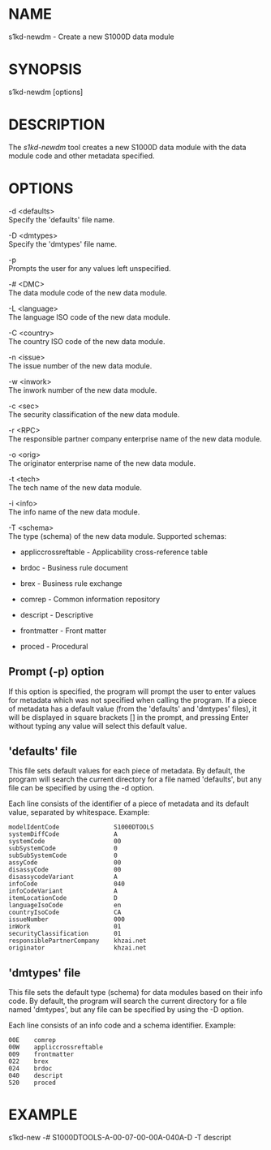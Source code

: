 NAME
====

s1kd-newdm - Create a new S1000D data module

SYNOPSIS
========

s1kd-newdm \[options\]

DESCRIPTION
===========

The *s1kd-newdm* tool creates a new S1000D data module with the data module code and other metadata specified.

OPTIONS
=======

-d &lt;defaults&gt;  
Specify the 'defaults' file name.

-D &lt;dmtypes&gt;  
Specify the 'dmtypes' file name.

-p  
Prompts the user for any values left unspecified.

-\# &lt;DMC&gt;  
The data module code of the new data module.

-L &lt;language&gt;  
The language ISO code of the new data module.

-C &lt;country&gt;  
The country ISO code of the new data module.

-n &lt;issue&gt;  
The issue number of the new data module.

-w &lt;inwork&gt;  
The inwork number of the new data module.

-c &lt;sec&gt;  
The security classification of the new data module.

-r &lt;RPC&gt;  
The responsible partner company enterprise name of the new data module.

-o &lt;orig&gt;  
The originator enterprise name of the new data module.

-t &lt;tech&gt;  
The tech name of the new data module.

-i &lt;info&gt;  
The info name of the new data module.

-T &lt;schema&gt;  
The type (schema) of the new data module. Supported schemas:

-   appliccrossreftable - Applicability cross-reference table

-   brdoc - Business rule document

-   brex - Business rule exchange

-   comrep - Common information repository

-   descript - Descriptive

-   frontmatter - Front matter

-   proced - Procedural

Prompt (-p) option
------------------

If this option is specified, the program will prompt the user to enter values for metadata which was not specified when calling the program. If a piece of metadata has a default value (from the 'defaults' and 'dmtypes' files), it will be displayed in square brackets \[\] in the prompt, and pressing Enter without typing any value will select this default value.

'defaults' file
---------------

This file sets default values for each piece of metadata. By default, the program will search the current directory for a file named 'defaults', but any file can be specified by using the -d option.

Each line consists of the identifier of a piece of metadata and its default value, separated by whitespace. Example:

    modelIdentCode               S1000DTOOLS
    systemDiffCode               A
    systemCode                   00
    subSystemCode                0
    subSubSystemCode             0
    assyCode                     00
    disassyCode                  00
    disassycodeVariant           A
    infoCode                     040
    infoCodeVariant              A
    itemLocationCode             D
    languageIsoCode              en
    countryIsoCode               CA
    issueNumber                  000
    inWork                       01
    securityClassification       01
    responsiblePartnerCompany    khzai.net
    originator                   khzai.net

'dmtypes' file
--------------

This file sets the default type (schema) for data modules based on their info code. By default, the program will search the current directory for a file named 'dmtypes', but any file can be specified by using the -D option.

Each line consists of an info code and a schema identifier. Example:

    00E    comrep
    00W    appliccrossreftable
    009    frontmatter
    022    brex
    024    brdoc
    040    descript
    520    proced

EXAMPLE
=======

s1kd-new -\# S1000DTOOLS-A-00-07-00-00A-040A-D -T descript
